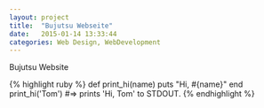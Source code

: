 ```yaml
---
layout: project
title:  "Bujutsu Webseite"
date:   2015-01-14 13:33:44
categories: Web Design, WebDevelopment
---
```


Bujutsu Website

{% highlight ruby %}
def print_hi(name)
  puts "Hi, #{name}"
end
print_hi('Tom')
#=> prints 'Hi, Tom' to STDOUT.
{% endhighlight %}

